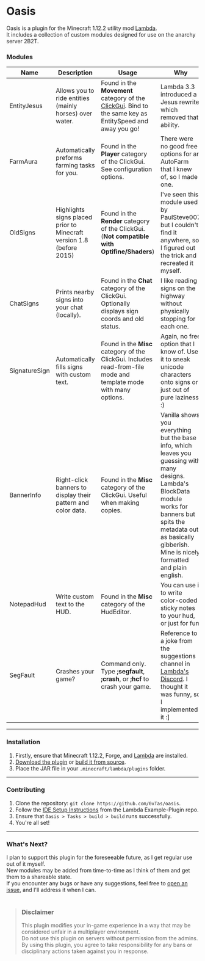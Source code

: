 # Oasis


Oasis is a plugin for the Minecraft 1.12.2 utility mod [Lambda](https://github.com/lambda-client/lambda).
<br>
It includes a collection of custom modules designed for use on the anarchy server 2B2T.

### Modules
| Name          | Description                                                          | Usage                                                                                                                                                   | Why                                                                                                                                                                                                                                     |
|---------------|----------------------------------------------------------------------|---------------------------------------------------------------------------------------------------------------------------------------------------------|-----------------------------------------------------------------------------------------------------------------------------------------------------------------------------------------------------------------------------------------|
| EntityJesus   | Allows you to ride entities (mainly horses) over water.              | Found in the **Movement** category of the [ClickGui](https://github.com/lambda-client/lambda#faq). Bind to the same key as EntitySpeed and away you go! | Lambda 3.3 introduced a Jesus rewrite which removed that ability.                                                                                                                                                                       |
| FarmAura      | Automatically preforms farming tasks for you.                        | Found in the **Player** category of the ClickGui. See configuration options.                                                                            | There were no good free options for an AutoFarm that I knew of, so I made one.                                                                                                                                                          |
| OldSigns      | Highlights signs placed prior to Minecraft version 1.8 (before 2015) | Found in the **Render** category of the ClickGui. (**Not compatible with Optifine/Shaders**)                                                            | I've seen this module used by PaulSteve007 but I couldn't find it anywhere, so I figured out the trick and recreated it myself.                                                                                                         |
| ChatSigns     | Prints nearby signs into your chat (locally).                        | Found in the **Chat** category of the ClickGui. Optionally displays sign coords and old status.                                                         | I like reading signs on the highway without physically stopping for each one.                                                                                                                                                           |
| SignatureSign | Automatically fills signs with custom text.                          | Found in the **Misc** category of the ClickGui. Includes read-from-file mode and template mode with many options.                                       | Again, no free option that I know of. Use it to sneak unicode characters onto signs or just out of pure laziness :)                                                                                                                     |
| BannerInfo    | Right-click banners to display their pattern and color data.         | Found in the **Misc** category of the ClickGui. Useful when making copies.                                                                              | Vanilla shows you everything but the base info, which leaves you guessing with many designs. Lambda's BlockData module works for banners but spits the metadata out as basically gibberish. Mine is nicely formatted and plain english. |
| NotepadHud    | Write custom text to the HUD.                                        | Found in the **Misc** category of the HudEditor.                                                                                                        | You can use it to write color-coded sticky notes to your hud, or just for fun.                                                                                                                                                          |
| SegFault      | Crashes your game?                                                   | Command only. Type **;segfault**, **;crash**, or **;hcf** to crash your game.                                                                           | Reference to a joke from the suggestions channel in [Lambda's Discord](https://discord.gg/QjfBxJzE5x). I thought it was funny, so I implemented it :]                                                                                   |
---
### Installation
1. Firstly, ensure that Minecraft 1.12.2, Forge, and [Lambda](https://github.com/lambda-client/lambda) are installed.
2. [Download the plugin](https://github.com/0xTas/oasis/releases/latest/) or [build it from source](https://github.com/0xTas/oasis#contributing).
3. Place the JAR file in your `.minecraft/lambda/plugins` folder.
---
### Contributing
1. Clone the repository: `git clone https://github.com/0xTas/oasis`.
2. Follow the [IDE Setup Instructions](https://github.com/lambda-client/ExamplePlugin#setup-ide) from the Lambda Example-Plugin repo.
3. Ensure that `Oasis > Tasks > build > build` runs successfully.
4. You're all set!
---
### What's Next?

I plan to support this plugin for the foreseeable future, as I get regular use out of it myself.<br>
New modules may be added from time-to-time as I think of them and get them to a shareable state.<br>
If you encounter any bugs or have any suggestions, feel free to [open an issue](https://github.com/0xTas/oasis/issues/new), and I'll address it when I can.
<br><br>
> ### Disclaimer
> This plugin modifies your in-game experience in a way that may be considered unfair in a multiplayer environment.<br>
> Do not use this plugin on servers without permission from the admins.<br>
> By using this plugin, you agree to take responsibility for any bans or disciplinary actions taken against you in response.
